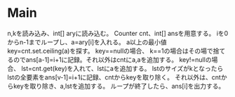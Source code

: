 # Main
n,kを読み込み、int[] aryに読み込む。
Counter cnt、int[] ansを用意する。
iを0からn-1までループし、a=ary[i]を入れる。
a以上の最小値key=cnt.set.ceiling(a)を探す。
key==nullの場合、
k==1の場合はその場で捨てるのでans[a-1]=i+1に記録。それ以外はcntにa,aを追加する。
key!=nullの場合、
lst=cnt.get(key)を入れて、lstにaを追加する。
lstのサイズがkとなったらlstの全要素をans[v-1]=i+1に記録、cntからkeyを取り除く。
それ以外は、cntからkeyを取り除き、a,lstを追加する。
ループが終了したら、ans\[i\]を出力する。
